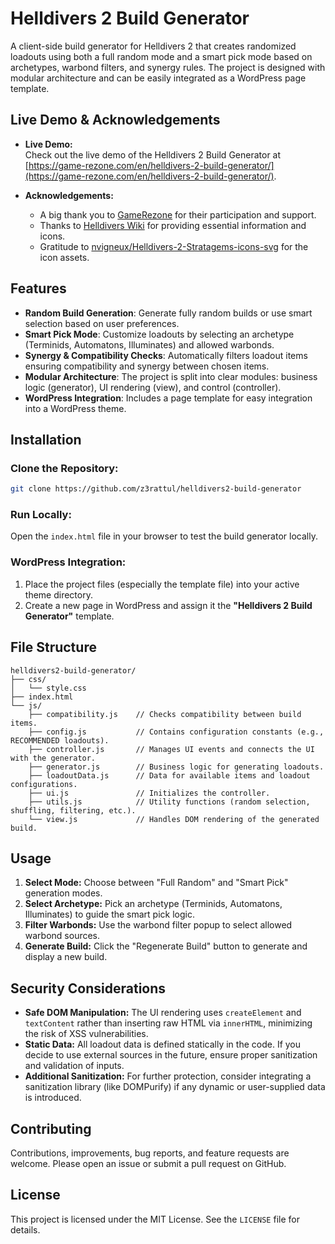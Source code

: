
# Helldivers 2 Build Generator

A client-side build generator for Helldivers 2 that creates randomized loadouts using both a full random mode and a smart pick mode based on archetypes, warbond filters, and synergy rules. The project is designed with modular architecture and can be easily integrated as a WordPress page template.

## Live Demo & Acknowledgements

- **Live Demo:**  
  Check out the live demo of the Helldivers 2 Build Generator at [https://game-rezone.com/en/helldivers-2-build-generator/](https://game-rezone.com/en/helldivers-2-build-generator/).

- **Acknowledgements:**
    - A big thank you to [GameRezone](https://game-rezone.com/) for their participation and support.
    - Thanks to [Helldivers Wiki](https://helldivers.wiki.gg/) for providing essential information and icons.
    - Gratitude to [nvigneux/Helldivers-2-Stratagems-icons-svg](https://github.com/nvigneux/Helldivers-2-Stratagems-icons-svg) for the icon assets.
  
## Features

- **Random Build Generation**: Generate fully random builds or use smart selection based on user preferences.
- **Smart Pick Mode**: Customize loadouts by selecting an archetype (Terminids, Automatons, Illuminates) and allowed warbonds.
- **Synergy & Compatibility Checks**: Automatically filters loadout items ensuring compatibility and synergy between chosen items.
- **Modular Architecture**: The project is split into clear modules: business logic (generator), UI rendering (view), and control (controller).
- **WordPress Integration**: Includes a page template for easy integration into a WordPress theme.

## Installation

### Clone the Repository:

```bash
git clone https://github.com/z3rattul/helldivers2-build-generator
```

### Run Locally:

Open the `index.html` file in your browser to test the build generator locally.

### WordPress Integration:

1. Place the project files (especially the template file) into your active theme directory.
2. Create a new page in WordPress and assign it the **"Helldivers 2 Build Generator"** template.

## File Structure

```arduino
helldivers2-build-generator/
├── css/
│   └── style.css
├── index.html
└── js/
    ├── compatibility.js    // Checks compatibility between build items.
    ├── config.js           // Contains configuration constants (e.g., RECOMMENDED loadouts).
    ├── controller.js       // Manages UI events and connects the UI with the generator.
    ├── generator.js        // Business logic for generating loadouts.
    ├── loadoutData.js      // Data for available items and loadout configurations.
    ├── ui.js               // Initializes the controller.
    ├── utils.js            // Utility functions (random selection, shuffling, filtering, etc.).
    └── view.js             // Handles DOM rendering of the generated build.
```

## Usage

1. **Select Mode:** Choose between "Full Random" and "Smart Pick" generation modes.
2. **Select Archetype:** Pick an archetype (Terminids, Automatons, Illuminates) to guide the smart pick logic.
3. **Filter Warbonds:** Use the warbond filter popup to select allowed warbond sources.
4. **Generate Build:** Click the "Regenerate Build" button to generate and display a new build.

## Security Considerations

- **Safe DOM Manipulation:** The UI rendering uses `createElement` and `textContent` rather than inserting raw HTML via `innerHTML`, minimizing the risk of XSS vulnerabilities.
- **Static Data:** All loadout data is defined statically in the code. If you decide to use external sources in the future, ensure proper sanitization and validation of inputs.
- **Additional Sanitization:** For further protection, consider integrating a sanitization library (like DOMPurify) if any dynamic or user-supplied data is introduced.

## Contributing

Contributions, improvements, bug reports, and feature requests are welcome. Please open an issue or submit a pull request on GitHub.

## License

This project is licensed under the MIT License. See the `LICENSE` file for details.
